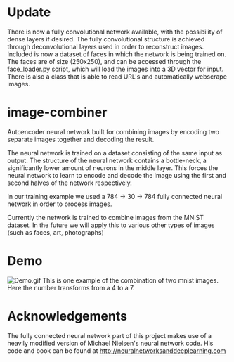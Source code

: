 # Update
There is now a fully convolutional network available, with the possibility of dense layers if desired. The fully convolutional structure is achieved through deconvolutional layers used in order to reconstruct images. Included is now a dataset of faces in which the network is being trained on. The faces are of size (250x250), and can be accessed through the face_loader.py script, which will load the images into a 3D vector for input. There is also a class that is able to read URL's and automatically webscrape images.

# image-combiner
Autoencoder neural network built for combining images by encoding two separate images together and decoding the result.

The neural network is trained on a dataset consisting of the same input as output. The structure of the neural network contains a bottle-neck, a significantly lower amount of neurons in the middle layer. This forces the neural network to learn to encode and decode the image using the first and second halves of the network respectively.

In our training example we used a 784 -> 30 -> 784 fully connected neural network in order to process images. 

Currently the network is trained to combine images from the MNIST dataset. In the future we will apply this to various other types of images (such as faces, art, photographs)

# Demo

![Demo.gif](https://media.giphy.com/media/l49JDWvO9kGd2RduM/giphy.gif)
This is one example of the combination of two mnist images. Here the number transforms from a 4 to a 7.

# Acknowledgements
The fully connected neural network part of this project makes use of a heavily modified version of Michael Nielsen's neural network code. His code and book can be found at http://neuralnetworksanddeeplearning.com
